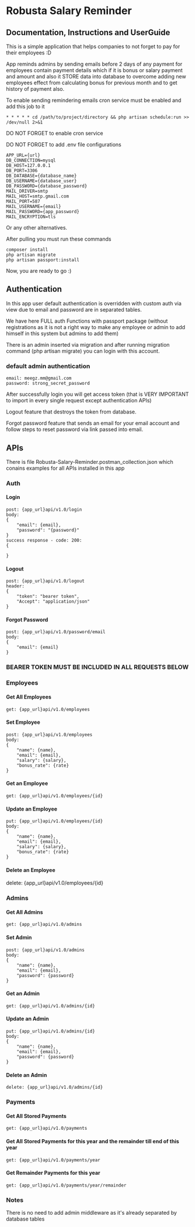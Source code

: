 # Robusta Salary Reminder #

## Documentation, Instructions and UserGuide ##
This is a simple application that helps companies to not forget to pay for their employees :D

App reminds admins by sending emails before 2 days of any payment for employees contain payment details which if it is bonus or salary payment and amount and also it STORE data into database to overcome adding new employees effect from calculating bonus for previous month and to get history of payment also.

To enable sending remindering emails cron service must be enabled and add this job to it
```
* * * * * cd /path/to/project/directory && php artisan schedule:run >> /dev/null 2>&1
```
DO NOT FORGET to enable cron service 

DO NOT FORGET to add .env file configurations
```
APP_URL={url}
DB_CONNECTION=mysql
DB_HOST=127.0.0.1
DB_PORT=3306
DB_DATABASE={database_name}
DB_USERNAME={database_user}
DB_PASSWORD={database_password}
MAIL_DRIVER=smtp
MAIL_HOST=smtp.gmail.com
MAIL_PORT=587
MAIL_USERNAME={email}
MAIL_PASSWORD={app_password}
MAIL_ENCRYPTION=tls
```
Or any other alternatives.

After pulling you must run these commands
```
composer install
php artisan migrate
php artisan passport:install
```

Now, you are ready to go :)

## Authentication ##
In this app user default authentication is overridden with custom auth via view due to email and password are in separated tables.

We have here FULL auth Functions with passport package (without registrations as it is not a right way to make any employee or admin to add himself in this system but admins to add them)

There is an admin inserted via migration and after running migration command (php artisan migrate) you can login with this account.

### default admin authentication ###
```
email: meegz.mm@gmail.com
password: strong_secret_password
```
After successfully login you will get access token (that is VERY IMPORTANT to import in every single request except authentication APIs)

Logout feature that destroys the token from database.

Forgot password feature that sends an email for your email account and follow steps to reset password via link passed into email.


## APIs ##
There is file Robusta-Salary-Reminder.postman_collection.json which conains examples for all APIs installed in this app

### Auth ###
#### Login ####
```
post: {app_url}api/v1.0/login
body:
{
	"email": {email},
	"password": "{password}"
}
success response - code: 200:
{
    
}
```

#### Logout ####
```
post: {app_url}api/v1.0/logout
header:
{
    "token": "bearer token",
    "Accept": "application/json"
}
```

#### Forgot Password ####
```
post: {app_url}api/v1.0/password/email
body:
{
    "email": {email}
}
```

### BEARER TOKEN MUST BE INCLUDED IN ALL REQUESTS BELOW ###

### Employees ###
#### Get All Employees ####
```
get: {app_url}api/v1.0/employees
```
#### Set Employee ####
```
post: {app_url}api/v1.0/employees
body:
{
    "name": {name},
    "email": {email},
    "salary": {salary},
    "bonus_rate": {rate}
}
```

#### Get an Employee ####
```
get: {app_url}api/v1.0/employees/{id}
```
#### Update an Employee ####
```
put: {app_url}api/v1.0/employees/{id}
body:
{
    "name": {name},
    "email": {email},
    "salary": {salary},
    "bonus_rate": {rate}
}
```
#### Delete an Employee ####
delete: {app_url}api/v1.0/employees/{id}

### Admins ###
#### Get All Admins ####
```
get: {app_url}api/v1.0/admins
```
#### Set Admin ####
```
post: {app_url}api/v1.0/admins
body:
{
    "name": {name},
    "email": {email},
    "password": {password}
}
```

#### Get an Admin ####
```
get: {app_url}api/v1.0/admins/{id}
```
#### Update an Admin ####
```
put: {app_url}api/v1.0/admins/{id}
body:
{
    "name": {name},
    "email": {email},
    "password": {password}
}
```

#### Delete an Admin ####
```
delete: {app_url}api/v1.0/admins/{id}
```
### Payments ###
#### Get All Stored Payments ####
```
get: {app_url}api/v1.0/payments
```
#### Get All Stored Payments for this year and the remainder till end of this year ####
```
get: {app_url}api/v1.0/payments/year
```
#### Get Remainder Payments for this year ####
```
get: {app_url}api/v1.0/payments/year/remainder
```

### Notes ###
There is no need to add admin middleware as it's already separated by database tables
